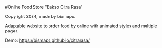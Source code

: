 #Online Food Store "Bakso Citra Rasa"

Copyright 2024, made by bismaps.

Adaptable website to order food by online with animated styles and multiple pages.

Demo: https://bismaps.github.io/citrarasa/
